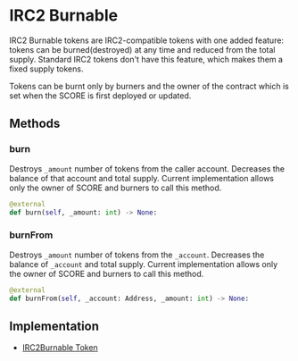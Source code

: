 # IRC2 Burnable

IRC2 Burnable tokens are IRC2-compatible tokens with one added feature: tokens can be burned\(destroyed\) at any time and reduced from the total supply. Standard IRC2 tokens don't have this feature, which makes them a fixed supply tokens.

Tokens can be burnt only by burners and the owner of the contract which is set when the SCORE is first deployed or updated.

## Methods

### burn

Destroys `_amount` number of tokens from the caller account. Decreases the balance of that account and total supply. Current implementation allows only the owner of SCORE and burners to call this method.

```python
@external
def burn(self, _amount: int) -> None:
```

### burnFrom

Destroys `_amount` number of tokens from the `_account`. Decreases the balance of `_account` and total supply. Current implementation allows only the owner of SCORE and burners to call this method.

```python
@external
def burnFrom(self, _account: Address, _amount: int) -> None:
```

## Implementation

* [IRC2Burnable Token](https://github.com/OpenDevICON/odi-contracts/blob/test-fixed/ODIContracts/tokens/IRC2burnable.py)

